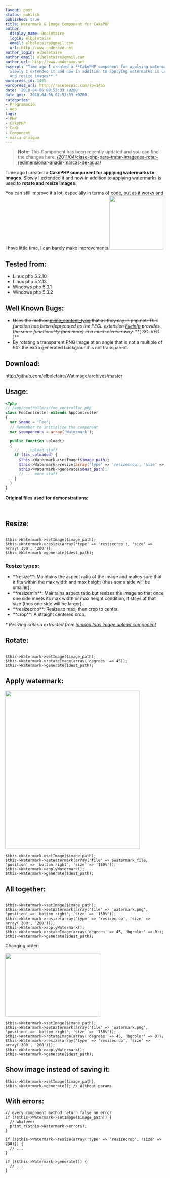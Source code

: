 ```yaml
---
layout: post
status: publish
published: true
title: Watermark & Image Component for CakePHP
author:
  display_name: Booletaire
  login: elboletaire
  email: elboletaire@gmail.com
  url: http://www.underave.net
author_login: elboletaire
author_email: elboletaire@gmail.com
author_url: http://www.underave.net
excerpt: "Time ago I created a **CakePHP component for applying watermarks to images**.
  Slowly I extended it and now in addition to applying watermarks is used to **rotate
  and resize images**."
wordpress_id: 1455
wordpress_url: http://racotecnic.com/?p=1455
date: '2010-04-06 08:53:33 +0200'
date_gmt: '2010-04-06 07:53:33 +0200'
categories:
- Programació
- Web
tags:
- PHP
- CakePHP
- Codi
- Component
- marca d'aigua
---
```


> **Note:** This Component has been recently updated and you can find the changes
here: <a title="Clase PHP para tratar imágenes (rotar, redimensionar, añadir marcas de agua..)" href="{{ site.url }}/2011/04/clase-php-para-tratar-imagenes-rotar-redimensionar-anadir-marcas-de-agua/">/2011/04/clase-php-para-tratar-imagenes-rotar-redimensionar-anadir-marcas-de-agua/</a>

Time ago I created a **CakePHP component for applying watermarks to images**. Slowly I extended it and now in addition to applying watermarks is used to **rotate and resize images**.

You can still improve it a lot, especially in terms of code, but as it works and I have little time, I can barely make improvements.<img class="alignright" title="all_together" src="{{ site.url }}/wp-content/uploads/2010/04/all_together.jpeg" alt="" width="171" height="170" />

## Tested from:

<ul>
  <li>Linux php 5.2.10</li>
  <li>Linux php 5.2.13</li>
  <li>Windows php 5.3.1</li>
  <li>Windows php 5.3.2</li>
</ul>

## Well Known Bugs:

<ul>
  <li><del>Uses the method <a rel="nofollow" href="http://php.net/manual/en/function.mime-content-type.php" target="_blank">mime_content_type</a> that as they say in php.net: <em>This function has been deprecated as the PECL extension <a rel="nofollow" href="http://www.php.net/manual/en/ref.fileinfo.php" target="_blank">Fileinfo</a> provides the same functionality (and more) in a much cleaner way.</em></del> **[ SOLVED ]**</li>
  <li>By rotating a transparent PNG image at an angle that is not a multiple of 90º the extra generated background is not transparent.</li>
</ul>

## Download:

<a rel="nofollow" href="http://github.com/elboletaire/Watimage/archives/master" target="_blank">http://github.com/elboletaire/Watimage/archives/master</a>

<a id="more"></a><a id="more-1455"></a>

## Usage:

~~~php
<?php
// /app/controllers/foo_controller.php
class FooController extends AppController
{
  var $name = 'Foo';
  // Remember to initialize the component
  var $components = array('Watermark');

  public function upload()
  {
    // ... upload stuff
    if ($is_uploaded) {
      $this->Watermark->setImage($image_path);
      $this->Watermark->resize(array('type' => 'resizecrop', 'size' => array(450, 450)));
      $this->Watermark->generate($dest_path);
      // ... more stuff ...
    }
  }
}
~~~

**Original files used for demonstrations:**

<img class="size-full wp-image-1464 aligncenter" title="imatge23" src="{{ site.url }}/uploads/2010/04/imatge23.jpg" alt="" />
<img class="alignnone size-full wp-image-1470" title="watermark" src="{{ site.url }}/uploads/2010/04/watermark.png" alt="" />

## Resize:

<img class="alignnone size-full wp-image-1461" title="resizecrop" src="{{ site.url }}/uploads/2010/04/resizecrop.jpeg" alt=""  />

~~~php?start_inline=1
$this->Watermark->setImage($image_path);
$this->Watermark->resize(array('type' => 'resizecrop'), 'size' => array('300', '200'));
$this->Watermark->generate($dest_path);
~~~

### Resize types:

<ul>
  <li>**resize**: Maintains the aspect ratio of the image and makes sure that it fits within the max width and max height (thus some side will be smaller).</li>
  <li>**resizemin**: Maintains aspect ratio but resizes the image so that once one side meets its max width or max height condition, it stays at that size (thus one side will be larger).</li>
  <li>**resizecrop**: Resize to max, then crop to center.</li>
  <li>**crop**: A straight centered crop.</li>
</ul>

<em>* Resizing criteria extracted from <a rel="nofollow" href="http://labs.iamkoa.net/2007/10/23/image-upload-component-cakephp/" target="_blank">iamkoa labs image upload component</a></em>

## Rotate:

<img title="rotate" src="{{ site.url }}/uploads/2010/04/rotate.jpeg" alt="" />

~~~php?start_inline=1
$this->Watermark->setImage($image_path);
$this->Watermark->rotateImage(array('degrees' => 45));
$this->Watermark->generate($dest_path);
~~~

## Apply watermark:

<img class="alignnone size-full wp-image-1472" title="watermark" src="{{ site.url }}/uploads/2010/04/watermark.jpeg" alt="" width="425" height="500" />

~~~php?start_inline=1
$this->Watermark->setImage($image_path);
$this->Watermark->setWatermark(array('file' => $watermark_file, 'position' => 'bottom right', 'size' => '150%'));
$this->Watermark->applyWatermark();
$this->Watermark->generate($dest_path);
~~~

## All together:

<img class="alignnone size-full wp-image-1473" title="all_together" src="{{ site.url }}/uploads/2010/04/all_together.jpeg" alt="" />

~~~php?start_inline=1
$this->Watermark->setImage($image_path);
$this->Watermark->setWatermark(array('file' => 'watermark.png', 'position' => 'bottom right', 'size' => '150%'));
$this->Watermark->resize(array('type' => 'resizecrop', 'size' => array('300', '200')));
$this->Watermark->applyWatermark();
$this->Watermark->rotateImage(array('degrees' => 45, 'bgcolor' => 0));
$this->Watermark->generate($dest_path);
~~~

Changing order:

<img class="alignnone size-full wp-image-1475" title="all_together2" src="{{ site.url }}/uploads/2010/04/all_together2.jpeg" alt="" width="300" height="200" />

~~~php?start_inline=1
$this->Watermark->setImage($image_path);
$this->Watermark->setWatermark(array('file' => 'watermark.png', 'position' => 'bottom right', 'size' => '150%'));
$this->Watermark->rotateImage(array('degrees' => 45, 'bgcolor' => 0));
$this->Watermark->resize(array('type' => 'resizecrop', 'size' => array('300', '200')));
$this->Watermark->applyWatermark();
$this->Watermark->generate($dest_path);
~~~

## Show image instead of saving it:

~~~php?start_inline=1
$this->Watermark->setImage($image_path);
$this->Watermark->generate(); // Without params
~~~

## With errors:

~~~php?start_inline=1
// every component method return false on error
if (!$this->Watermark->setImage($image_path)) {
  // whatever
  print_r($this->Watermark->errors);
}

if (!$this->Watermark->resize(array('type' => 'resizecrop', 'size' => 250))) {
  // ...
}

if (!$this->Watermark->generate()) {
  // ...
}
~~~

